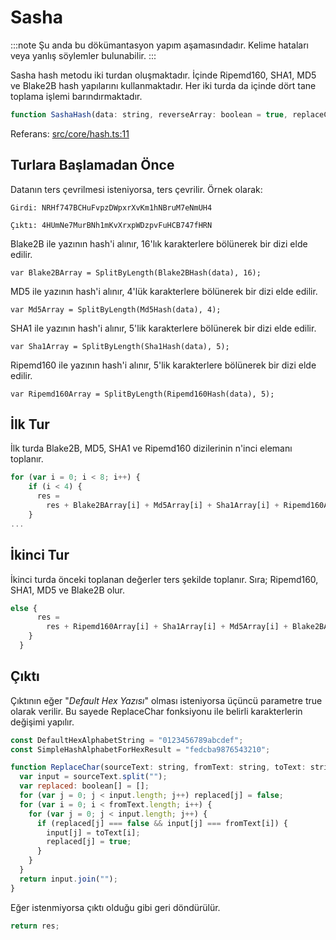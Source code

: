 # Sasha

:::note
Şu anda bu dökümantasyon yapım aşamasındadır. Kelime hataları veya yanlış söylemler bulunabilir.
:::

Sasha hash metodu iki turdan oluşmaktadır. İçinde Ripemd160, SHA1, MD5 ve Blake2B hash yapılarını kullanmaktadır.
Her iki turda da içinde dört tane toplama işlemi barındırmaktadır.

```js
function SashaHash(data: string, reverseArray: boolean = true, replaceChar: boolean = true): string
```

Referans: [src/core/hash.ts:11](https://github.com/Notus-Network/NotusJS/blob/main/src/core/hash.ts)

## Turlara Başlamadan Önce

Datanın ters çevrilmesi isteniyorsa, ters çevrilir. Örnek olarak:

`Girdi: NRHf747BCHuFvpzDWpxrXvKm1hNBruM7eNmUH4`

`Çıktı: 4HUmNe7MurBNh1mKvXrxpWDzpvFuHCB747fHRN`

Blake2B ile yazının hash'i alınır, 16'lık karakterlere bölünerek bir dizi elde edilir.

`var Blake2BArray = SplitByLength(Blake2BHash(data), 16);`

MD5 ile yazının hash'i alınır, 4'lük karakterlere bölünerek bir dizi elde edilir.

`var Md5Array = SplitByLength(Md5Hash(data), 4);`

SHA1 ile yazının hash'i alınır, 5'lik karakterlere bölünerek bir dizi elde edilir.

`var Sha1Array = SplitByLength(Sha1Hash(data), 5);`

Ripemd160 ile yazının hash'i alınır, 5'lik karakterlere bölünerek bir dizi elde edilir.

`var Ripemd160Array = SplitByLength(Ripemd160Hash(data), 5);`

## İlk Tur

İlk turda Blake2B, MD5, SHA1 ve Ripemd160 dizilerinin n'inci elemanı toplanır.

```js
for (var i = 0; i < 8; i++) {
    if (i < 4) {
      res =
        res + Blake2BArray[i] + Md5Array[i] + Sha1Array[i] + Ripemd160Array[i];
    }
...
```

## İkinci Tur

İkinci turda önceki toplanan değerler ters şekilde toplanır. Sıra; Ripemd160, SHA1, MD5 ve Blake2B olur.

```js
else {
      res =
        res + Ripemd160Array[i] + Sha1Array[i] + Md5Array[i] + Blake2BArray[i];
    }
  }
```

## Çıktı

Çıktının eğer "_Default Hex Yazısı_" olması isteniyorsa üçüncü parametre true olarak verilir. Bu sayede ReplaceChar fonksiyonu ile belirli karakterlerin değişimi yapılır.

```js
const DefaultHexAlphabetString = "0123456789abcdef";
const SimpleHashAlphabetForHexResult = "fedcba9876543210";

function ReplaceChar(sourceText: string, fromText: string, toText: string) {
  var input = sourceText.split("");
  var replaced: boolean[] = [];
  for (var j = 0; j < input.length; j++) replaced[j] = false;
  for (var i = 0; i < fromText.length; i++) {
    for (var j = 0; j < input.length; j++) {
      if (replaced[j] === false && input[j] === fromText[i]) {
        input[j] = toText[i];
        replaced[j] = true;
      }
    }
  }
  return input.join("");
}
```

Eğer istenmiyorsa çıktı olduğu gibi geri döndürülür.

```js
return res;
```
